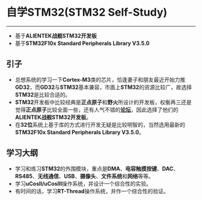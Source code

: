 # 自学STM32(STM32 Self-Study)
-----------------------------------
+ 基于**ALIENTEK战舰STM32开发板**
+ 基于**STM32F10x Standard Peripherals Library V3.5.0**

## 引子
+ 总想系统的学习一下**Cortex-M3**类的芯片，恰逢妻子和朋友最近开始力推**GD32**，而**GD32**与**STM32**基本兼容，市面上**STM32**的资源比较广，故选择**STM32**是比较合适的。
+ **STM32**开发板中比较经典是**正点原子**和**野火**所设计的开发板，权衡再三还是觉得**正点原子**比较全面一些，还有人气不错的[**论坛**](http://www.openedv.com/forums/show/2.htm)，因此选择了他们的**ALIENTEK战舰STM32开发板**。
+ 在**32位**系统上基于库的方式进行开发无疑是比较明智的，当然选用最新的**STM32F10x Standard Peripherals Library V3.5.0**。

## 学习大纲
+ 学习和练习**STM32**的外围模块，重点是**DMA**、**电容触摸按键**、**DAC**、**RS485**、**无线通信**、**USB**、**摄像头**、**文件系统**和**网络**等等。
+ 学习**uCosII/uCosIII**操作系统，并设计一个综合性的实验。
+ 有时间的话，学习**RT-Thread**操作系统，并作一个综合性的验证。
